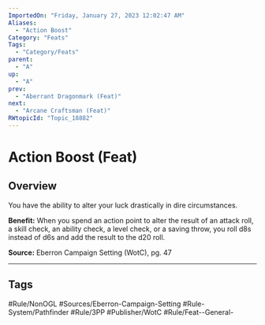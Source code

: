 ```yaml
---
ImportedOn: "Friday, January 27, 2023 12:02:47 AM"
Aliases:
  - "Action Boost"
Category: "Feats"
Tags:
  - "Category/Feats"
parent:
  - "A"
up:
  - "A"
prev:
  - "Aberrant Dragonmark (Feat)"
next:
  - "Arcane Craftsman (Feat)"
RWtopicId: "Topic_18882"
---
```

# Action Boost (Feat)
## Overview
You have the ability to alter your luck drastically in dire circumstances.

**Benefit:** When you spend an action point to alter the result of an attack roll, a skill check, an ability check, a level check, or a saving throw, you roll d8s instead of d6s and add the result to the d20 roll.

**Source:** Eberron Campaign Setting (WotC), pg. 47


---
## Tags
#Rule/NonOGL #Sources/Eberron-Campaign-Setting #Rule-System/Pathfinder #Rule/3PP #Publisher/WotC #Rule/Feat--General-

